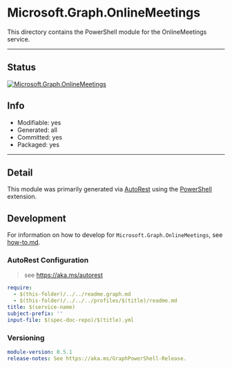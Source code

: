 <!-- region Generated -->
# Microsoft.Graph.OnlineMeetings
This directory contains the PowerShell module for the OnlineMeetings service.

---
## Status
[![Microsoft.Graph.OnlineMeetings](https://img.shields.io/powershellgallery/v/Microsoft.Graph.OnlineMeetings.svg?style=flat-square&label=Microsoft.Graph.OnlineMeetings "Microsoft.Graph.OnlineMeetings")](https://www.powershellgallery.com/packages/Microsoft.Graph.OnlineMeetings/)

## Info
- Modifiable: yes
- Generated: all
- Committed: yes
- Packaged: yes

---
## Detail
This module was primarily generated via [AutoRest](https://github.com/Azure/autorest) using the [PowerShell](https://github.com/Azure/autorest.powershell) extension.

## Development
For information on how to develop for `Microsoft.Graph.OnlineMeetings`, see [how-to.md](how-to.md).
<!-- endregion -->

### AutoRest Configuration

> see https://aka.ms/autorest

``` yaml
require:
  - $(this-folder)/../../readme.graph.md
  - $(this-folder)/../../../profiles/$(title)/readme.md
title: $(service-name)
subject-prefix: ''
input-file: $(spec-doc-repo)/$(title).yml
```
### Versioning

``` yaml
module-version: 0.5.1
release-notes: See https://aka.ms/GraphPowerShell-Release.
```
